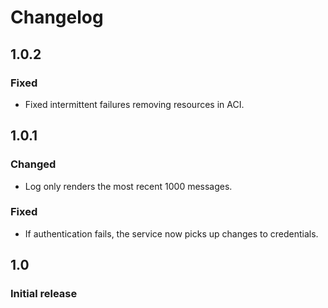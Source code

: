# Changelog

## 1.0.2
### Fixed
- Fixed intermittent failures removing resources in ACI.

## 1.0.1
### Changed
- Log only renders the most recent 1000 messages.
### Fixed
- If authentication fails, the service now picks up changes to credentials.

## 1.0
### Initial release